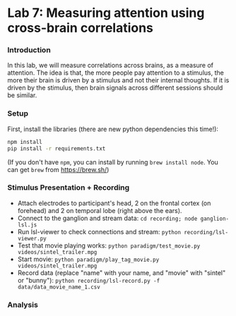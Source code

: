 # Lab 7: Measuring attention using cross-brain correlations 

### Introduction
In this lab, we will measure correlations across brains, as a measure of
attention.  The idea is that, the more people pay attention to a stimulus, the
more their brain is driven by a stimulus and not their internal thoughts. If it
is driven by the stimulus, then brain signals across different sessions should be similar.

### Setup

First, install the libraries (there are new python dependencies this time!):
``` bash
npm install
pip install -r requirements.txt
```

(If you don't have `npm`, you can install by running `brew install node`. You can get `brew` from https://brew.sh/)

### Stimulus Presentation + Recording


- Attach electrodes to participant's head, 2 on the frontal cortex (on forehead) and 2 on temporal lobe (right above the ears). 
- Connect to the ganglion and stream data: `cd recording; node ganglion-lsl.js`
- Run lsl-viewer to check connections and stream: `python recording/lsl-viewer.py`
- Test that movie playing works: `python paradigm/test_movie.py videos/sintel_trailer.mpg`
- Start movie: `python paradigm/play_tag_movie.py videos/sintel_trailer.mpg`
- Record data (replace "name" with your name, and "movie" with "sintel" or "bunny"): 
  `python recording/lsl-record.py -f data/data_movie_name_1.csv`

### Analysis



